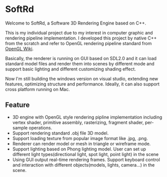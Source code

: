 # SoftRd

Welcome to SoftRd, a Software 3D Rendering Engine based on C++.  


This is my individual project due to my interest in computer graphic and rendering pipeline implementation. I developed this project by native C++ from the scratch and refer to OpenGL rendering pipeline standard from [OpenGL Wiki](https://www.khronos.org/opengl/wiki/Rendering_Pipeline_Overview).  

Basically, the renderer is running on GUI based on SDL2.0 and it can load standard model files and render them into scenes by different mode and support basic lighting and different customizing shading effect.  

Now I'm still building the windows version on visual studio, extending new features, optimizing structure and performance. Ideally, it can also support cross platform running on Mac.

## Feature

* 3D engine with OpenGL style rendering pipline implementation including vertex shader, primitive assembly,  rasterizing, fragment shader, per-sample operations.
* Support rendering standard .obj file 3D model.
* Support loading texture from popular image format like .jpg, .png.
* Renderer can render model or mesh in triangle or wireframe mode.
* Support lighting based on Phong lighting model. User can set up different light types(directional light,   spot light, point light) in the scene
* Using GUI output real-time rendering frames. Support keyboard control and interaction with different objects(models, lights, camera...) in the scene.




